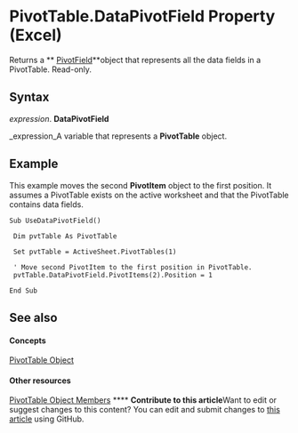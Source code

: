 
# PivotTable.DataPivotField Property (Excel)

Returns a  ** [PivotField](52784960-e2da-b43a-1e37-2d4dae61c6d8.md)**object that represents all the data fields in a PivotTable. Read-only.


## Syntax

 _expression_. **DataPivotField**

 _expression_A variable that represents a  **PivotTable** object.


## Example

This example moves the second  **PivotItem** object to the first position. It assumes a PivotTable exists on the active worksheet and that the PivotTable contains data fields.


```
Sub UseDataPivotField() 
 
 Dim pvtTable As PivotTable 
 
 Set pvtTable = ActiveSheet.PivotTables(1) 
 
 ' Move second PivotItem to the first position in PivotTable. 
 pvtTable.DataPivotField.PivotItems(2).Position = 1 
 
End Sub
```


## See also


#### Concepts


 [PivotTable Object](a9c1d4a0-78a9-f9a6-6daf-91cb63e45842.md)
#### Other resources


 [PivotTable Object Members](8e8d1692-cf32-63c6-a1f6-54ddcc2a4964.md)
****   **Contribute to this article**Want to edit or suggest changes to this content? You can edit and submit changes to  [this article](https://github.com/jhershey00/VBA_Excel_Test/OpenXMLCon/articles/00b62ffd-76bd-cd4b-218c-b6d695150efb.md) using GitHub.

